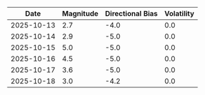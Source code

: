| Date       | Magnitude | Directional Bias | Volatility |
|------------|-----------|------------------|------------|
| 2025-10-13 | 2.7       | -4.0             | 0.0        |
| 2025-10-14 | 2.9       | -5.0             | 0.0        |
| 2025-10-15 | 5.0       | -5.0             | 0.0        |
| 2025-10-16 | 4.5       | -5.0             | 0.0        |
| 2025-10-17 | 3.6       | -5.0             | 0.0        |
| 2025-10-18 | 3.0       | -4.2             | 0.0        |
